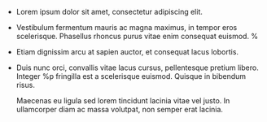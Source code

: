 * Lorem ipsum dolor sit amet, consectetur adipiscing elit.
* Vestibulum fermentum mauris ac magna maximus, in tempor
  eros scelerisque. Phasellus rhoncus purus vitae enim consequat euismod. %
* Etiam dignissim arcu at sapien auctor, et consequat lacus lobortis.
* Duis nunc orci, convallis vitae lacus cursus, pellentesque pretium libero. Integer %p
fringilla est a scelerisque euismod. Quisque in bibendum risus.

  Maecenas eu ligula sed lorem tincidunt lacinia vitae vel justo. 
In ullamcorper diam ac massa volutpat, non semper erat lacinia.